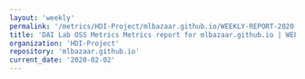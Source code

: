 ```yaml
---
layout: 'weekly'
permalink: '/metrics/HDI-Project/mlbazaar.github.io/WEEKLY-REPORT-2020-02-02'
title: 'DAI Lab OSS Metrics Metrics report for mlbazaar.github.io | WEEKLY-REPORT-2020-02-02'
organization: 'HDI-Project'
repository: 'mlbazaar.github.io'
current_date: '2020-02-02'
---
```

